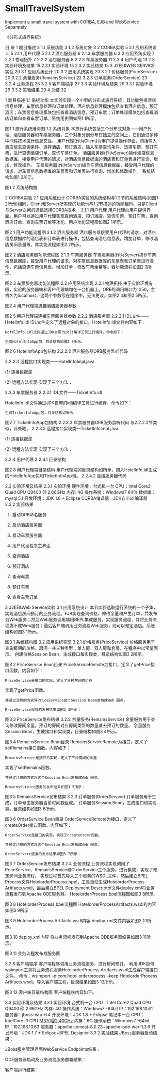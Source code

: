 # SmallTravelSystem
Implement a small travel system with CORBA, EJB and WebService Separately





《分布式旅行系统》


目  录
1	题目描述	3
1.1	系统功能	3
1.2	系统对象	3
2	CORBA实验	5
2.1	应用系统设计	5
2.1.1	用户代理	5
2.1.2	酒店服务器	6
2.1.3	车票服务器	6
2.2	应用系统实现	7
2.2.1	物理拓扑	7
2.2.2	酒店服务器	8
2.2.3	车票服务器	11
2.2.4	用户代理	13
2.3	实验环境及结果	15
2.3.1	实验环境	15
2.3.2	实验结果	15
3	J2EE&WEB SERVICE实验	20
3.1	应用系统设计	20
3.2	应用系统实现	20
3.2.1	价格服务(PriceService)	20
3.2.2	余量服务(RemainsService)	22
3.2.3	订单服务(OrderService)	23
3.2.4	业务流程	25
3.2.5	客户端程序	27
3.3	实验环境及结果	29
3.3.1	实验环境	29
3.3.2	实验结果	29
4	总结	32
 
1	题目描述
1.1	系统功能
本实验实现一个小型的分布式旅行系统，其功能包括酒店信息处理，车票信息处理和订单处理。酒店信息处理模块包括查看酒店信息，预订酒店；车票信息处理模块包括查看酒店信息，预订车票；订单处理模块包括查看酒店订单和查看车票订单。系统用例图如图1 1所示。
 
图1 1 旅行系统用例图
1.2	系统对象
本旅行系统包括三个分布式对象——用户代理、酒店服务器和车票服务器。三个对象分别分布在独立的空间上，它们通过多种中间件技术进行信息交互。
用户代理(作为Client)为用户提供操作界面，包括输入酒店信息查询条件、选择酒店、预订酒店，输入车票查询条件、选择车票、预订车票，进行查询酒店订单、查询车票订单。
酒店服务器(作为Server)操作酒店信息数据库，接受用户代理的请求，对酒店信息数据库的酒店表和订单表进行查询、增加、修改操作。
车票服务器(作为Server)操作车票信息数据库，接受用户代理的请求，对车票信息数据库的车票表和订单表进行查询、增加和修改操作。
系统结构如图1 2所示。
 
图1 2 系统结构图

 
2	CORBA实验
2.1	应用系统设计
CORBA实验的系统结构与1.2节的系统结构(如图1 2所示)相同，Client和Server所实现的功能也与1.2节描述的功能相同。只是Client与Server之间的通信选择CORBA技术。
2.1.1	用户代理
用户代理向用户提供界面。用户可以通过用户代理实现查询酒店、预订酒店，查询车票、预订车票，查询酒店订单、查询车票订单等功能。用户功能流程图如图2 1所示。
 
图2 1 用户功能流程图
2.1.2	酒店服务器
酒店服务器接受用户代理的请求，对酒店信息数据库的酒店表和订单表进行操作，包括查询酒店信息表，增加订单，修改酒店房间余量等。其功能流程如图2 2所示。
 
图2 2 酒店服务器功能流程图
2.1.3	车票服务器
车票服务器(作为Server)操作车票信息数据库，接受用户代理的请求，对车票信息数据库的车票表和订单表进行操作，包括查询车票信息表，增加订单，修改车票余量等。器功能流程如图2 3所示。
 
图2 3 车票服务器功能流程图
2.2	应用系统实现
2.2.1	物理拓扑
由于实验环境有限，实验的服务器端和客户代理端均在一台机器上。ORB的调用端口为1050，主机名为localhost，这两个参数写在程序中，无法更改。如图2 4和图2 5所示。
 
图2 4 用户代理端连接酒店服务器参数
 
图2 5 用户代理端连接车票服务器参数
2.2.2	酒店服务器
2.2.2.1	IDL文件——HotelInfo.idl
IDL文件定义了远程对象的接口。HotelInfo.idl文件内容如下：
 
	HotelInfo.idl文件通过JDK自带的idlj编译工具进行编译，命令如下：
 
	生成HotelInfoApp包，目录结构如图2 6所示。
 
图2 6 HotelInfoApp包结构
2.2.2.2	酒店服务器ORB服务监听代码
 
 
2.2.2.3	远程接口实现类——HotelInfoImpl.java
 
(1) 连接数据库
 

(2) 远程方法实现
实现了三个方法：
 
2.2.3	车票服务器
2.2.3.1	IDL文件——TicketInfo.idl
 
HotelInfo.idl文件通过JDK自带的idlj编译工具进行编译，命令如下：
 
	生成TicketInfoApp包，目录结构如所示。
 
图2 7 TicketInfoApp包结构
2.2.3.2	车票服务器ORB服务监听代码
与2.2.2.2节类似，此处略。
2.2.3.3	远程接口实现类—TicketInfoImpl.java
 
(1) 连接数据库
 
(2) 远程方法实现
实现了三个方法：
 
2.2.4	用户代理
2.2.4.1	目录结构
 
图2 8 用户代理端目录结构
用户代理端的目录结构如所示，调入HotelInfo.idl生成的HotelInfoApp包和TicketInfoApp包。
2.2.4.2	连接服务器代码
 
2.3	实验环境及结果
2.3.1	实验环境
硬件环境：台式机一台
CPU：Intel Core2 Quad CPU Q9400 @ 2.66GHz
内存: 4G
	操作系统：Windows7 64位
	数据库：mysql 5.1
	开发环境：JDK 1.8 + Eclipse
CORBA编译器：JDK自带idl编译器
2.3.2	实验结果
1. 启动ORB命名服务
 
2. 启动酒店服务器
 
3. 启动车票服务器
 
4. 用户代理程序主界面
 
5. 查询酒店
 
6. 预订酒店
 
 
7. 查询车票
 
8. 预订车票
 
9. 查看车票订单
 
 
3	J2EE&Web Service实验
3.1	应用系统设计
	本节实验选取运行系统的一个子集，实现酒店房间预订的业务流程。EJB实现查询价格、修改余量和产生订单，并发布为Web服务；然后Web服务调用端用BEPL集成服务，实现服务流程，并将业务流程发不成Web服务；最后客户端调用业务流程Web服务，则可以预定酒店。系统结构如图3 1所示。
 
图3 1 系统结构图
3.2	应用系统实现
3.2.1	价格服务(PriceService)
价格服务用于查询房间的价格，房间一共三种类型：单人房、双人房和套房，在程序中以常量表示。
	创建价格Session Bean，生成接口和实现类，目录结构如图3 2所示。
 
图3 2 PriceService Bean目录
	PriceServiceRemote为接口，定义了getPrice接口函数。内容如下：
 
	PriceService是接口的实现，定义了三种房间的价格
 
实现了getPrice函数。
 
	并通过注释的方式将PriceService这个Session Bean发布成Web 服务。
 
	PriceService服务的发布结果如图3 3所示：
 
图3 3 PriceService发布结果
3.2.2	余量服务(RemainsService) 
余量服务用于查询修改房间余量，预订的房间对应房间类型的数量减去预订的数量。
	余量服务Session Bean，生成接口和实现类，目录结构如图3 4所示。
 
图3 4 RemainsService Bean目录
	RemainsServiceRemote为接口，定义了setRemains接口函数。内容如下：
 
	RemainsService是接口的实现，定义了三种房间的余量
 
实现了setRemains函数。
 
	并通过注释的方式将这个Session Bean发布成Web 服务。
 
	RemainsService服务的发布结果如图3 5所示：
 
图3 5 RemainsService发布结果
3.2.3	订单服务(OrderService) 
订单服务用于生成，订单号由服务器当前时间戳组成。
	订单服务Session Bean，生成接口和实现类，目录结构如图3 6所示。
 
图3 6 OrderService Bean目录
	OrderServiceRemote为接口，定义了createOrder接口函数。内容如下：
 
	OrderService是接口的实现，实现了createOrder函数。
 
	并通过注释的方式将这个Session Bean发布成Web 服务。
 
	OrderService服务的发布结果如图3 7所示：
 
图3 7 OrderService发布结果
3.2.4	业务流程 
业务流程实现调用了PriceService、RemainsService和OrderService三个服务，进行集成，实现了预定房间业务流程。
实现过程首先导入三个服务的WSDL文件，然后建立BPEL Process文件HotelorderProcess.bpel，工具自动生成HotelorderProcess	Artifacts.wsdl，最后建立BPEL Deployment Descriptor文件deploy.xml将业务流程发布到Apache ODE服务器。
HotelorderProcess.bpel流程图如图3 8所示。
 
图3 8 HotelorderProcess.bpel流程图
HotelorderProcessArtifacts.wsdl的内容如图3 9所示
 
图3 9 HotelorderProcessArtifacts.wsdl内容
deploy.xml文件内容如图3 10所示。
 
图3 10 deploy.xml内容
将业务流程发布到Apache ODE服务器结果如图3 11所示。


 
图3 11 业务流程发布成服务图

3.2.5	客户端程序 
客户端程序调用业务流程服务，进行房间预订。
利用JDK自带wsimport工具将业务流程服务HotelorderProcess	Artifacts.wsdl生成客户端接口文件。
命令：wsimport –p com.hotel.orderprocess –keep HotelorderProcess	Artifacts.wsdl。导入客户端工程，目录结果如图3 12所示。
 
图3 12 客户端目录结构图
客户端程序内容如下。
 

3.3	实验环境及结果
3.3.1	实验环境
台式机一台
CPU：Intel Core2 Quad CPU Q9400 @ 2.66GHz 
内存: 4G
操作系统：Windows7 -64bit
IP：192.168.10.61
服务器：jboss-eap-6.4
开发环境：JDK 1.8 + Eclipse
笔记本一台
CPU：IntelCore i3 CPU M370@2.40GHz 
内存：6G
操作系统：Windows7 -64bit
IP：192.168.10.63
服务器：apache-tomcat-8.0.23+apache-ode-war-1.3.6
开发环境：JDK 1.7 + Eclipse+BPEL Designer
3.3.2	实验结果
JBoss服务器启动结果：
 

JBoss服务管理界面WebService Endpoints结果：
 
ODE服务器启动及业务流程服务部署结果：
 
客户端运行结果：
 
 
 

